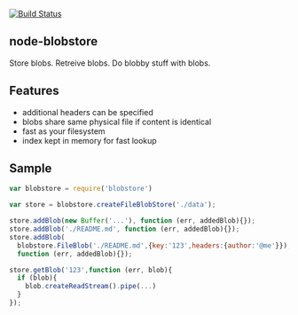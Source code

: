 [![Build Status](https://travis-ci.org/jlarsson/node-blobstore.svg?branch=master)](https://travis-ci.org/jlarsson/node-blobstore)

## node-blobstore
Store blobs. Retreive blobs. Do blobby stuff with blobs.

## Features
- additional headers can be specified
- blobs share same physical file if content is identical
- fast as your filesystem
- index kept in memory for fast lookup

## Sample
```javascript
var blobstore = require('blobstore')

var store = blobstore.createFileBlobStore('./data');

store.addBlob(new Buffer('...'), function (err, addedBlob){});
store.addBlob('./README.md', function (err, addedBlob){});
store.addBlob(
  blobstore.FileBlob('./README.md',{key:'123',headers:{author:'@me'}}), 
  function (err, addedBlob){});

store.getBlob('123',function (err, blob){
  if (blob){
    blob.createReadStream().pipe(...)
  }
});

```
